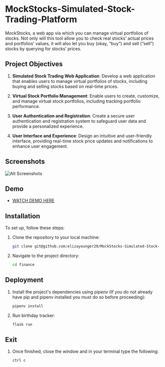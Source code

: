 # MockStocks-Simulated-Stock-Trading-Platform
MockStocks, a web app via which you can manage virtual portfolios of stocks. Not only will this tool allow you to check real stocks’ actual prices and portfolios’ values, it will also let you buy (okay, “buy”) and sell (“sell”) stocks by querying for stocks’ prices.


## Project Objectives
1. **Simulated Stock Trading Web Application**: Develop a web application that enables users to manage virtual portfolios of stocks, including buying and selling stocks based on real-time prices.

2. **Virtual Stock Portfolio Management**: Enable users to create, customize, and manage virtual stock portfolios, including tracking portfolio performance.

3. **User Authentication and Registration**: Create a secure user authentication and registration system to safeguard user data and provide a personalized experience.

4. **User Interface and Experience**: Design an intuitive and user-friendly interface, providing real-time stock price updates and notifications to enhance user engagement.


## Screenshots

![Alt Screenshots](static/mockstock.png)

## Demo

- [WATCH DEMO HERE](https://youtu.be/5Z6bHT7p1Ys) 

## Installation
To set up, follow these steps:

1. Clone the repository to your local machine:

   ```bash
   git clone git@github.com:elizayounger29/MockStocks-Simulated-Stock-Trading-Platform.git

2. Navigate to the project directory:

    ```bash
    cd finance

## Deployment

1. Install the project's dependencies using pipenv (If you do not already have pip and pipenv installed you must do so before proceeding):

    ```bash
    pipenv install

2. Run birthday tracker:

    ```bash
    flask run

## Exit

1. Once finished, close the window and in your terminal type the following:

    ```bash
    ctrl c
